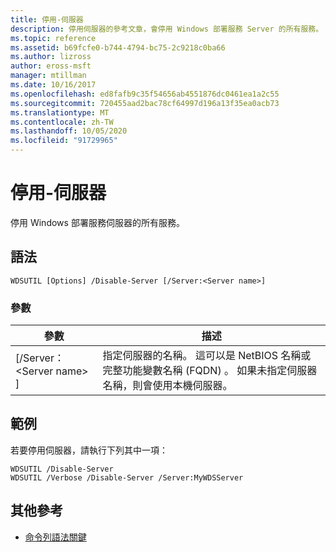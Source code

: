 ```yaml
---
title: 停用-伺服器
description: 停用伺服器的參考文章，會停用 Windows 部署服務 Server 的所有服務。
ms.topic: reference
ms.assetid: b69fcfe0-b744-4794-bc75-2c9218c0ba66
ms.author: lizross
author: eross-msft
manager: mtillman
ms.date: 10/16/2017
ms.openlocfilehash: ed8fafb9c35f54656ab4551876dc0461ea1a2c55
ms.sourcegitcommit: 720455aad2bac78cf64997d196a13f35ea0acb73
ms.translationtype: MT
ms.contentlocale: zh-TW
ms.lasthandoff: 10/05/2020
ms.locfileid: "91729965"
---
```

# <a name="disable-server"></a>停用-伺服器

停用 Windows 部署服務伺服器的所有服務。

## <a name="syntax"></a>語法

```
WDSUTIL [Options] /Disable-Server [/Server:<Server name>]
```

### <a name="parameters"></a>參數

|參數|描述|
|---------|-----------|
|[/Server： \<Server name> ]|指定伺服器的名稱。 這可以是 NetBIOS 名稱或完整功能變數名稱 (FQDN) 。 如果未指定伺服器名稱，則會使用本機伺服器。|

## <a name="examples"></a>範例

若要停用伺服器，請執行下列其中一項：
```
WDSUTIL /Disable-Server
WDSUTIL /Verbose /Disable-Server /Server:MyWDSServer
```

## <a name="additional-references"></a>其他參考

- [命令列語法關鍵](command-line-syntax-key.md)

